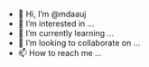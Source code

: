 - 👋 Hi, I’m @mdaauj
- 👀 I’m interested in ...
- 🌱 I’m currently learning ...
- 💞️ I’m looking to collaborate on ...
- 📫 How to reach me ...

<!---
mdaauj/mdaauj is a ✨ special ✨ repository because its `README.md` (this file) appears on your GitHub profile.
You can click the Preview link to take a look at your changes.
--->
